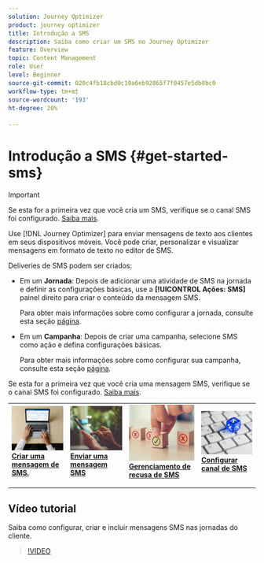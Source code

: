 ```yaml
---
solution: Journey Optimizer
product: journey optimizer
title: Introdução a SMS
description: Saiba como criar um SMS no Journey Optimizer
feature: Overview
topic: Content Management
role: User
level: Beginner
source-git-commit: 020c4fb18cbd0c10a6eb92865f7f0457e5db8bc0
workflow-type: tm+mt
source-wordcount: '193'
ht-degree: 20%

---
```


# Introdução a SMS {#get-started-sms}

>[!IMPORTANT]
>
>Se esta for a primeira vez que você cria um SMS, verifique se o canal SMS foi configurado. [Saiba mais](sms-configuration.md).

Use [!DNL Journey Optimizer] para enviar mensagens de texto aos clientes em seus dispositivos móveis. Você pode criar, personalizar e visualizar mensagens em formato de texto no editor de SMS.

Deliveries de SMS podem ser criados:

* Em um **Jornada**: Depois de adicionar uma atividade de SMS na jornada e definir as configurações básicas, use a **[!UICONTROL Ações: SMS]** painel direito para criar o conteúdo da mensagem SMS.

   Para obter mais informações sobre como configurar a jornada, consulte esta seção [página](../building-journeys/journey-gs.md).

* Em um **Campanha**: Depois de criar uma campanha, selecione SMS como ação e defina configurações básicas.

   Para obter mais informações sobre como configurar sua campanha, consulte esta seção [página](../campaigns/create-campaign.md#configure).

Se esta for a primeira vez que você cria uma mensagem SMS, verifique se o canal SMS foi configurado. [Saiba mais](sms-configuration.md).

<table style="table-layout:fixed"><tr style="border: 0;">
<td>
<a href="create-sms.md">
<img alt="Cliente potencial" src="../assets/do-not-localize/sms-create.jpeg">
</a>
<div><a href="create-sms.md"><strong>Criar uma mensagem de SMS.</strong>
</div>
<p>
</td>
<td>
<a href="send-sms.md">
<img alt="Pouco frequentes" src="../assets/do-not-localize/sms-sending.jpg">
</a>
<div>
<a href="send-sms.md"><strong>Enviar uma mensagem SMS</strong></a>
</div>
<p></td>
<td>
<a href="sms-opt-out.md">
<img alt="Validação" src="../assets/do-not-localize/sms-opt-out.jpg">
</a>
<div>
<a href="sms-opt-out.md"><strong>Gerenciamento de recusa de SMS</strong></a>
</div>
<p>
</td>
<td>
<a href="sms-configuration.md">
<img alt="Validação" src="../assets/do-not-localize/sms-config.jpg">
</a>
<div>
<a href="sms-configuration.md"><strong>Configurar canal de SMS</strong></a>
</div>
<p>
</td>
</tr></table>

## Vídeo tutorial

Saiba como configurar, criar e incluir mensagens SMS nas jornadas do cliente.

>[!VIDEO](https://video.tv.adobe.com/v/344460?quality=12)
